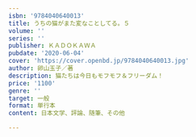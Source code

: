 ```yaml
---
isbn: '9784040640013'
title: うちの猫がまた変なことしてる。５
volume: ''
series: ''
publisher: ＫＡＤＯＫＡＷＡ
pubdate: '2020-06-04'
cover: 'https://cover.openbd.jp/9784040640013.jpg'
author: 卵山玉子／著
description: 猫たちは今日もモフモフ＆フリーダム！
price: '1100'
genre: ''
target: 一般
format: 単行本
content: 日本文学、評論、随筆、その他

---
```


